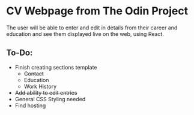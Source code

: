# CV Webpage from The Odin Project

The user will be able to enter and edit in details from their career and education and see them displayed live on the web, using React.

## To-Do:
* Finish creating sections template
    * ~~Contact~~
    * Education
    * Work History
* ~~Add ability to edit entries~~
* General CSS Styling needed
* Find hosting
